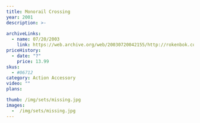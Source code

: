 ```yaml
---
title: Monorail Crossing
year: 2001
description: >-
  
archiveLinks:
  - name: 07/20/2003
    link: https://web.archive.org/web/20030720042155/http://rokenbok.com/catalog/pd_aa_monorail_crossing.html
priceHistory:
  - date: "?"
    price: 13.99
skus:
  - #06712
category: Action Accessory
video: ""
plans:

thumb: /img/sets/missing.jpg
images:
  -  /img/sets/missing.jpg
---
```

